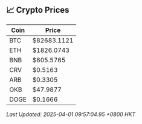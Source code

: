 ## 📈 Crypto Prices

| Coin | Price |
| ---- | ----- |
| BTC | $82683.1121 |
| ETH | $1826.0743 |
| BNB | $605.5765 |
| CRV | $0.5163 |
| ARB | $0.3305 |
| OKB | $47.9877 |
| DOGE | $0.1666 |

_Last Updated: 2025-04-01 09:57:04.95 +0800 HKT_